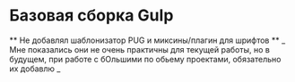 # Базовая сборка Gulp
** Не добавлял шаблонизатор PUG  и миксины/плагин для шрифтов **
_ Мне показались они не очень практичны для текущей работы, но в будущем, при работе с бОльшими по обьему проектами, обязательно их добавлю _
